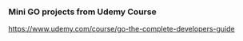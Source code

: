 ### Mini GO projects from Udemy Course
https://www.udemy.com/course/go-the-complete-developers-guide

